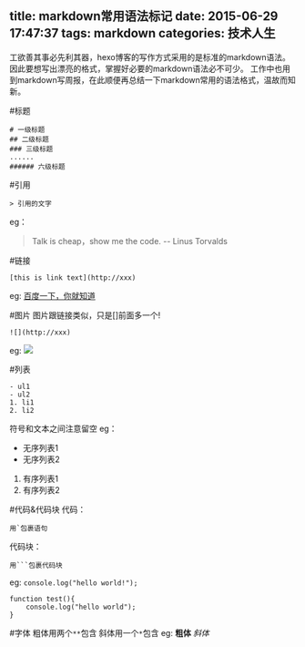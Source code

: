 title: markdown常用语法标记
date: 2015-06-29 17:47:37
tags: markdown
categories: 技术人生
---
工欲善其事必先利其器，hexo博客的写作方式采用的是标准的markdown语法。
因此要想写出漂亮的格式，掌握好必要的markdown语法必不可少。
工作中也用到markdown写周报，在此顺便再总结一下markdown常用的语法格式，温故而知新。

<!--more-->

#标题
```
# 一级标题
## 二级标题
### 三级标题
......
###### 六级标题
```

#引用
```
> 引用的文字
```
eg：
> Talk is cheap，show me the code. -- Linus Torvalds

#链接
```
[this is link text](http://xxx)
```
eg:
[百度一下，你就知道](https://www.baidu.com)

#图片
图片跟链接类似，只是[]前面多一个!
```
![](http://xxx)
```
eg:
![](https://www.baidu.com/img/bd_logo1.png)

#列表
```
- ul1
- ul2
1. li1
2. li2
```
符号和文本之间注意留空
eg：
- 无序列表1
- 无序列表2
1. 有序列表1
2. 有序列表2

#代码&代码块
代码：
```
用`包裹语句
```
代码块：
```
用```包裹代码块
```
eg:
`console.log("hello world!");`
```
function test(){
	console.log("hello world");
}
```

#字体
粗体用两个`**`包含
斜体用一个`*`包含
eg:
**粗体**
*斜体*



